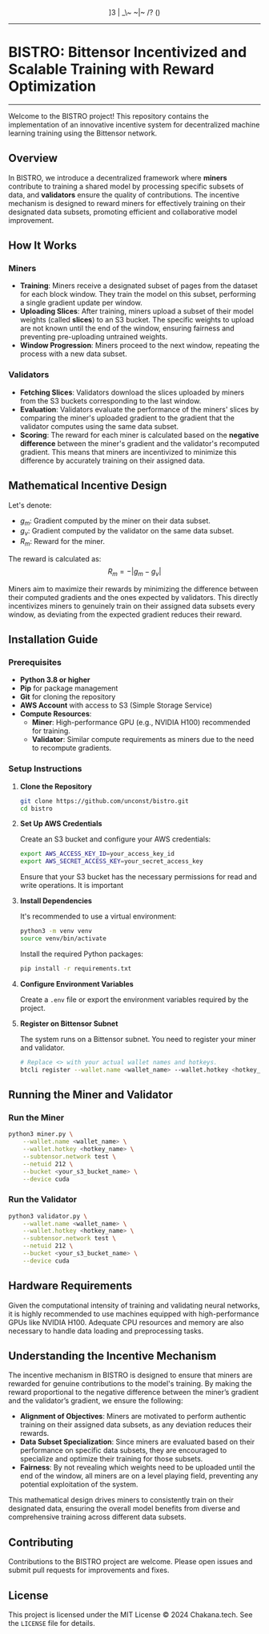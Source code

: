 <p align="center">
]3 | _\~ ~|~ /? ()
</p>

---
# BISTRO: Bittensor Incentivized and Scalable Training with Reward Optimization
---

Welcome to the BISTRO project! This repository contains the implementation of an innovative incentive system for decentralized machine learning training using the Bittensor network.

## Overview

In BISTRO, we introduce a decentralized framework where **miners** contribute to training a shared model by processing specific subsets of data, and **validators** ensure the quality of contributions. The incentive mechanism is designed to reward miners for effectively training on their designated data subsets, promoting efficient and collaborative model improvement.

## How It Works

### Miners

- **Training**: Miners receive a designated subset of pages from the dataset for each block window. They train the model on this subset, performing a single gradient update per window.
- **Uploading Slices**: After training, miners upload a subset of their model weights (called **slices**) to an S3 bucket. The specific weights to upload are not known until the end of the window, ensuring fairness and preventing pre-uploading untrained weights.
- **Window Progression**: Miners proceed to the next window, repeating the process with a new data subset.

### Validators

- **Fetching Slices**: Validators download the slices uploaded by miners from the S3 buckets corresponding to the last window.
- **Evaluation**: Validators evaluate the performance of the miners' slices by comparing the miner's uploaded gradient to the gradient that the validator computes using the same data subset.
- **Scoring**: The reward for each miner is calculated based on the **negative difference** between the miner's gradient and the validator's recomputed gradient. This means that miners are incentivized to minimize this difference by accurately training on their assigned data.

## Mathematical Incentive Design

Let's denote:

- $g_m$: Gradient computed by the miner on their data subset.
- $g_v$: Gradient computed by the validator on the same data subset.
- $R_m$: Reward for the miner.

The reward is calculated as:
$$R_m = - |g_m - g_v|$$

Miners aim to maximize their rewards by minimizing the difference between their computed gradients and the ones expected by validators. This directly incentivizes miners to genuinely train on their assigned data subsets every window, as deviating from the expected gradient reduces their reward.

## Installation Guide

### Prerequisites

- **Python 3.8 or higher**
- **Pip** for package management
- **Git** for cloning the repository
- **AWS Account** with access to S3 (Simple Storage Service)
- **Compute Resources**:
  - **Miner**: High-performance GPU (e.g., NVIDIA H100) recommended for training.
  - **Validator**: Similar compute requirements as miners due to the need to recompute gradients.

### Setup Instructions

1. **Clone the Repository**

   ```bash
   git clone https://github.com/unconst/bistro.git
   cd bistro
   ```

2. **Set Up AWS Credentials**

   Create an S3 bucket and configure your AWS credentials:

   ```bash
   export AWS_ACCESS_KEY_ID=your_access_key_id
   export AWS_SECRET_ACCESS_KEY=your_secret_access_key
   ```

   Ensure that your S3 bucket has the necessary permissions for read and write operations. It is important 

3. **Install Dependencies**

   It's recommended to use a virtual environment:

   ```bash
   python3 -m venv venv
   source venv/bin/activate
   ```

   Install the required Python packages:

   ```bash
   pip install -r requirements.txt
   ```

4. **Configure Environment Variables**

   Create a `.env` file or export the environment variables required by the project.

5. **Register on Bittensor Subnet**

   The system runs on a Bittensor subnet. You need to register your miner and validator.

   ```bash
   # Replace <> with your actual wallet names and hotkeys.
   btcli register --wallet.name <wallet_name> --wallet.hotkey <hotkey_name> --subtensor.network test --netuid 212
   ```

## Running the Miner and Validator

### Run the Miner

```bash
python3 miner.py \
    --wallet.name <wallet_name> \
    --wallet.hotkey <hotkey_name> \
    --subtensor.network test \
    --netuid 212 \
    --bucket <your_s3_bucket_name> \
    --device cuda
```

### Run the Validator

```bash
python3 validator.py \
    --wallet.name <wallet_name> \
    --wallet.hotkey <hotkey_name> \
    --subtensor.network test \
    --netuid 212 \
    --bucket <your_s3_bucket_name> \
    --device cuda
```

## Hardware Requirements

Given the computational intensity of training and validating neural networks, it is highly recommended to use machines equipped with high-performance GPUs like NVIDIA H100. Adequate CPU resources and memory are also necessary to handle data loading and preprocessing tasks.

## Understanding the Incentive Mechanism

The incentive mechanism in BISTRO is designed to ensure that miners are rewarded for genuine contributions to the model's training. By making the reward proportional to the negative difference between the miner’s gradient and the validator’s gradient, we ensure the following:

- **Alignment of Objectives**: Miners are motivated to perform authentic training on their assigned data subsets, as any deviation reduces their rewards.
- **Data Subset Specialization**: Since miners are evaluated based on their performance on specific data subsets, they are encouraged to specialize and optimize their training for those subsets.
- **Fairness**: By not revealing which weights need to be uploaded until the end of the window, all miners are on a level playing field, preventing any potential exploitation of the system.

This mathematical design drives miners to consistently train on their designated data, ensuring the overall model benefits from diverse and comprehensive training across different data subsets.

## Contributing

Contributions to the BISTRO project are welcome. Please open issues and submit pull requests for improvements and fixes.

## License

This project is licensed under the MIT License © 2024 Chakana.tech. See the `LICENSE` file for details.



